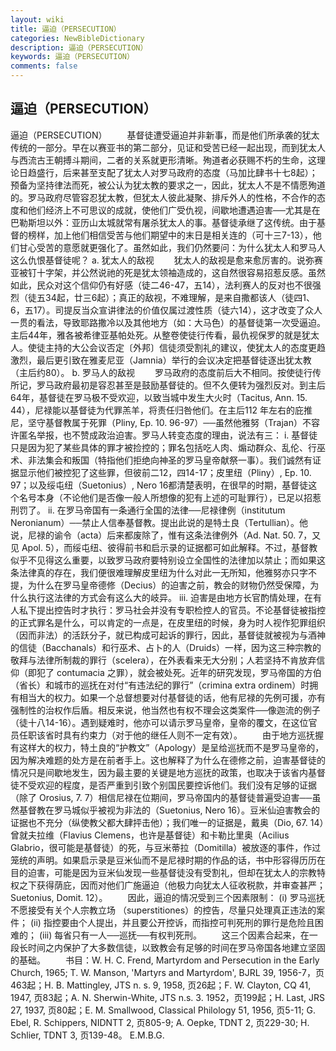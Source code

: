 ```yaml
---
layout: wiki
title: 逼迫（PERSECUTION）
categories: NewBibleDictionary
description: 逼迫（PERSECUTION）
keywords: 逼迫（PERSECUTION）
comments: false
---
```


## 逼迫（PERSECUTION）



逼迫（PERSECUTION）
　　基督徒遭受逼迫并非新事，而是他们所承袭的犹太传统的一部分。早在以赛亚书的第二部分，见证和受苦已经一起出现，而到犹太人与西流古王朝搏斗期间，二者的关系就更形清晰。殉道者必获赐不朽的生命，这理论日趋盛行，后来甚至支配了犹太人对罗马政府的态度（马加比肆书十七8起）；预备为坚持律法而死，被公认为犹太教的要求之一，因此，犹太人不是不情愿殉道的。罗马政府尽管容忍犹太教，但犹太人彼此凝聚、排斥外人的性格，不合作的态度和他们经济上不可思议的成就，使他们广受仇视，间歇地遭遇迫害──尤其是在巴勒斯坦以外：亚历山太城就常有屠杀犹太人的事。基督徒承继了这传统。由于基督的榜样，加上他们相信受苦与他们期望中的末日是相关连的（可十三7-13），他们甘心受苦的意愿就更强化了。虽然如此，我们仍然要问：为什么犹太人和罗马人这么仇恨基督徒呢？
a. 犹太人的敌视
　　犹太人的敌视是愈来愈厉害的。说弥赛亚被钉十字架，并公然说祂的死是犹太领袖造成的，这自然很容易招惹反感。虽然如此，民众对这个信仰仍有好感（徒二46-47，五14），法利赛人的反对也不很强烈（徒五34起，廿三6起）；真正的敌视，不难理解，是来自撒都该人（徒四1、6，五17）。司提反当众宣讲律法的价值仅属过渡性质（徒六14），这才改变了众人一贯的看法，导致耶路撒冷以及其他地方（如：大马色）的基督徒第一次受逼迫。主后44年，雅各被希律亚基帕处死。从整卷使徒行传看，最仇视保罗的就是犹太人。使徒主持的大公会议否定〔外邦〕信徒须受割礼的建议，使犹太人的态度更趋激烈，最后更引致在雅麦尼亚（Jamnia）举行的会议决定把基督徒逐出犹太教（主后约80）。
b. 罗马人的敌视
　　罗马政府的态度前后大不相同。按使徒行传所记，罗马政府最初是容忍甚至是鼓励基督徒的。但不久便转为强烈反对。到主后64年，基督徒在罗马极不受欢迎，以致当城中发生大火时（Tacitus, Ann. 15. 44），尼禄能以基督徒为代罪羔羊，将责任归咎他们。在主后112 年左右的庇推尼，坚守基督教属于死罪（Pliny, Ep. 10. 96-97）──虽然他雅努（Trajan）不容许匿名举报，也不赞成政治迫害。罗马人转变态度的理由，说法有三：
i. 基督徒只是因为犯了某些具体的罪才被捡控的；罪名包括吃人肉、煽动群众、乱伦、行巫术、非法集会和叛国（特指他们拒绝向神圣的罗马皇帝献祭一事）。我们诚然有证据显示他们被控犯了这些罪，但彼前二12，四14-17；皮里纽（Pliny）, Ep. 10. 97；以及绥屯纽（Suetonius）, Nero 16都清楚表明，在很早的时期，基督徒这个名号本身（不论他们是否像一般人所想像的犯有上述的可耻罪行），已足以招惹刑罚了。
ii. 在罗马帝国有一条通行全国的法律──尼禄律例（institutum Neronianum）──禁止人信奉基督教。提出此说的是特土良（Tertullian）。他说，尼禄的谕令（acta）后来都废除了，惟有这条法律例外（Ad.
Nat. 50. 7，又见 Apol.
5），而绥屯纽、彼得前书和启示录的证据都可如此解释。不过，基督教似乎不见得这么重要，以致罗马政府要特别设立全国性的法律加以禁止；而如果这条法律真的存在，我们便很难理解皮里纽为什么对此一无所知，他雅努亦只字不提，为什么在罗马皇帝德修（Decius）的迫害之前，教会的财物仍然受保障，为什么执行这法律的方式会有这么大的岐异。
iii. 迫害是由地方长官酌情处理，在有人私下提出控告时才执行：罗马社会并没有专职检控人的官员。不论基督徒被指控的正式罪名是什么，可以肯定的一点是，在皮里纽的时候，身为时人视作犯罪组织（因而非法）的活跃分子，就已构成可起诉的罪行，因此，基督徒就被视为与酒神的信徒（Bacchanals）和行巫术、占卜的人（Druids）一样，因为这三种宗教的敬拜与法律所制裁的罪行（scelera），在外表看来无大分别；人若坚持不肯放弃信仰（即犯了 contumacia 之罪），就会被处死。近年的研究发现，罗马帝国的方伯（省长）和城市的巡抚在对付“有违法纪的罪行”（crimina extra ordinem）时拥有相当大的权力。如果一个总督想要对付基督徒的话，他有尼禄的先例可援，亦有强制性的治权作后盾。相反来说，他当然也有权不理会这类案件──像迦流的例子（徒十八14-16）。遇到疑难时，他亦可以请示罗马皇帝，皇帝的覆文，在这位官员任职该省时具有约束力（对于他的继任人则不一定有效）。
　　由于地方巡抚握有这样大的权力，特土良的“护教文”（Apology）是呈给巡抚而不是罗马皇帝的，因为解决难题的处方是在前者手上。这也解释了为什么在德修之前，迫害基督徒的情况只是间歇地发生，因为最主要的关键是地方巡抚的政策，也取决于该省内基督徒不受欢迎的程度，是否严重到引致个别国民要控诉他们。我们没有足够的证据（除了 Orosius, 7. 7）相信尼禄在位期间，罗马帝国内的基督徒普遍受迫害──虽然基督教在罗马城似乎被视为非法的（Suetonius, Nero 16）。豆米仙迫害教会的证据也不充分（纵使教父都大肆抨击他）；我们唯一的证据是，戴奥（Dio, 67. 14）曾就夫拉维（Flavius Clemens，也许是基督徒）和卡勒比里奥（Acilius Glabrio，很可能是基督徒）的死，与豆米蒂拉（Domitilla）被放逐的事件，作过笼统的声明。如果启示录是豆米仙而不是尼禄时期的作品的话，书中形容得历历在目的迫害，可能是因为豆米仙发现一些基督徒没有受割礼，但却在犹太人的宗教特权之下获得荫庇，因而对他们广施逼迫（他极力向犹太人征收税款，并审查甚严；Suetonius, Domit. 12）。
　　因此，逼迫的情况受到三个因素限制： (i) 罗马巡抚不愿接受有关个人宗教立场 （superstitiones）的控告，尽量只处理真正违法的案件； (ii) 指控要由个人提出，并且要公开控诉，而指控可判死刑的罪行是危险且困难的； (iii) 每省只有一人──巡抚──有权判死刑。
　　这三个因素合起来，在一段长时间之内保护了大多数信徒，以致教会有足够的时间在罗马帝国各地建立坚固的基础。
　　书目：W. H. C. Frend, Martyrdom and Persecution in the Early
Church, 1965; T. W. Manson, 'Martyrs and Martyrdom', BJRL 39, 1956-7，页463起；H. B. Mattingley, JTS n. s. 9, 1958, 页26起；F. W. Clayton, CQ 41, 1947, 页83起；A. N. Sherwin-White, JTS n.s. 3. 1952，页199起；H. Last, JRS 27, 1937, 页80起；E. M. Smallwood, Classical Philology 51, 1956, 页5-11; G. Ebel, R.
Schippers, NIDNTT 2, 页805-9; A. Oepke, TDNT 2, 页229-30; H. Schlier, TDNT 3, 页139-48。
E.M.B.G.




